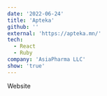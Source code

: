 ```yaml
---
date: '2022-06-24'
title: 'Apteka'
github: ''
external: 'https://apteka.mn/'
tech:
  - React
  - Ruby
company: 'AsiaPharma LLC'
show: 'true'
---
```


Website
